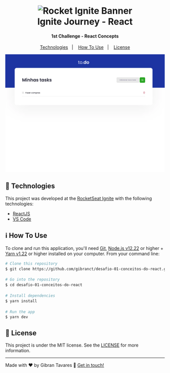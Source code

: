 <h1 align="center">
    <img alt="Rocket Ignite Banner" src="https://media.graphcms.com/VQdhED83TEezOZJyLeS2" />
    <br>
    Ignite Journey - React
</h1>

<h4 align="center">
  1st Challenge - React Concepts
</h4>

<p align="center">
  <a href="#rocket-technologies">Technologies</a>&nbsp;&nbsp;&nbsp;|&nbsp;&nbsp;&nbsp;
  <a href="#information_source-how-to-use">How To Use</a>&nbsp;&nbsp;&nbsp;|&nbsp;&nbsp;&nbsp;
  <a href="#memo-license">License</a>
</p>

<p align="center">
  <img alt="Demo"  src="https://raw.githubusercontent.com/gibranct/desafio-01-conceitos-do-react/main/screenshots/todo-screen.png">
</p>


## :rocket: Technologies

This project was developed at the [RocketSeat Ignite](https://www.rocketseat.com.br/ignite) with the following technologies:

-  [ReactJS](https://reactjs.org/)
-  [VS Code][vc]

## :information_source: How To Use

To clone and run this application, you'll need [Git](https://git-scm.com), [Node.js v12.22][nodejs] or higher + [Yarn v1.22][yarn] or higher installed on your computer. From your command line:

```bash
# Clone this repository
$ git clone https://github.com/gibranct/desafio-01-conceitos-do-react.git

# Go into the repository
$ cd desafio-01-conceitos-do-react

# Install dependencies
$ yarn install

# Run the app
$ yarn dev
```

## :memo: License
This project is under the MIT license. See the [LICENSE](https://github.com/gibranct/desafio-01-conceitos-do-react/blob/main/LICENSE) for more information.

---

Made with ♥ by Gibran Tavares :wave: [Get in touch!](https://www.linkedin.com/in/gibran-tavares-89120597/)

[nodejs]: https://nodejs.org/
[yarn]: https://yarnpkg.com/
[vc]: https://code.visualstudio.com/



